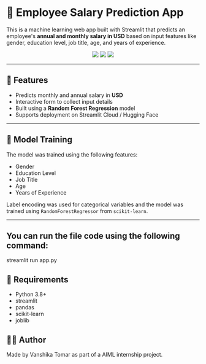 # 💼 Employee Salary Prediction App

This is a machine learning web app built with Streamlit that predicts an employee's **annual and monthly salary in USD** based on input features like gender, education level, job title, age, and years of experience.

<p align="center">
  <img src="https://img.shields.io/badge/Built%20With-Streamlit-orange?style=flat-square" />
  <img src="https://img.shields.io/badge/Model-Random%20Forest-green?style=flat-square" />
  <img src="https://img.shields.io/badge/Language-Python-blue?style=flat-square" />
</p>

---

## 🚀 Features

- Predicts monthly and annual salary in **USD**
- Interactive form to collect input details
- Built using a **Random Forest Regression** model
- Supports deployment on Streamlit Cloud / Hugging Face

---

## 🧠 Model Training

The model was trained using the following features:

- Gender
- Education Level
- Job Title
- Age
- Years of Experience

Label encoding was used for categorical variables and the model was trained using `RandomForestRegressor` from `scikit-learn`.

---

## You can run the file code using the following command:
streamlit run app.py

## 🧾 Requirements
- Python 3.8+
- streamlit
- pandas
- scikit-learn
- joblib

## 👩‍💻 Author
Made by Vanshika Tomar as part of a AIML internship project.
